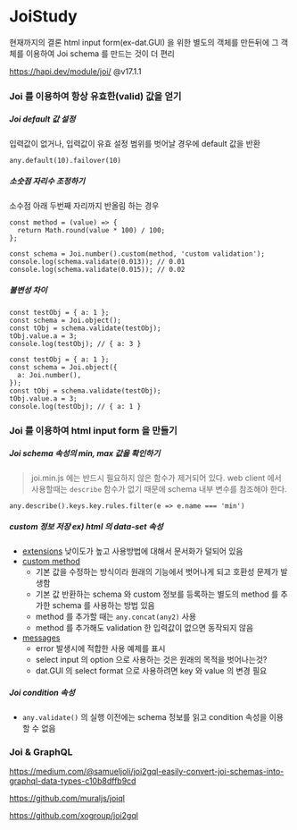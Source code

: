 # JoiStudy
현재까지의 결론 html input form(ex-dat.GUI) 을 위한 별도의 객체를 만든뒤에 그 객체를 이용하여 Joi schema 를 만드는 것이 더 편리

https://hapi.dev/module/joi/ @v17.1.1

### Joi 를 이용하여 항상 유효한(valid) 값을 얻기
##### Joi default 값 설정
입력값이 없거나, 입력값이 유효 설정 범위를 벗어날 경우에 default 값을 반환
```JS
any.default(10).failover(10)
```

##### 소숫점 자리수 조정하기
소수점 아래 두번째 자리까지 반올림 하는 경우
```JS
const method = (value) => {
  return Math.round(value * 100) / 100;
};

const schema = Joi.number().custom(method, 'custom validation');
console.log(schema.validate(0.013)); // 0.01
console.log(schema.validate(0.015)); // 0.02
```

##### 불변성 차이
```JS
const testObj = { a: 1 };
const schema = Joi.object();
const tObj = schema.validate(testObj);
tObj.value.a = 3;
console.log(testObj); // { a: 3 }

const testObj = { a: 1 };
const schema = Joi.object({
  a: Joi.number(),
});
const tObj = schema.validate(testObj);
tObj.value.a = 3;
console.log(testObj); // { a: 1 }
```

### Joi 를 이용하여 html input form 을 만들기

##### Joi schema 속성의 min, max 값을 확인하기
> joi.min.js 에는 반드시 필요하지 않은 함수가 제거되어 있다.
> web client 에서 사용할때는 `describe` 함수가 없기 때문에 schema 내부 변수를 참조해야 한다.
```JS
any.describe().keys.key.rules.filter(e => e.name === 'min')
```

##### custom 정보 저장 ex) html 의 data-set 속성
* [extensions](https://hapi.dev/module/joi/api/?v=17.1.1#extensions) 낮이도가 높고 사용방법에 대해서 문서화가 덜되어 있음
* [custom method](https://hapi.dev/module/joi/api/?v=17.1.1#anycustommethod-description)
  * 기본 값을 수정하는 방식이라 원래의 기능에서 벗어나게 되고 호환성 문제가 발생함
  * 기본 값 반환하는 schema 와 custom 정보를 등록하는 별도의 method 를 추가한 schema 를 사용하는 방법 있음
  * method 를 추가할 때는 `any.concat(any2)` 사용
  * method 를 추가해도 validation 한 입력값이 없으면 동작되지 않음
* [messages](https://hapi.dev/module/joi/api/?v=17.1.1#anymessagesmessages)
  * error 발생시에 적합한 사용 예제를 표시
  * select input 의 option 으로 사용하는 것은 원래의 목적을 벗어나는것?
  * dat.GUI 의 select format 으로 사용하려면 key 와 value 의 변경 필요

##### Joi condition 속성
* `any.validate()` 의 실행 이전에는 schema 정보를 읽고 condition 속성을 이용할 수 없음

### Joi & GraphQL
https://medium.com/@samueljoli/joi2gql-easily-convert-joi-schemas-into-graphql-data-types-c10b8dffb9cd

https://github.com/muraljs/joiql

https://github.com/xogroup/joi2gql
